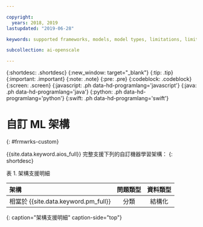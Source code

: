 ```yaml
---

copyright:
  years: 2018, 2019
lastupdated: "2019-06-28"

keywords: supported frameworks, models, model types, limitations, limits, custom machine learning engine, custom

subcollection: ai-openscale

---
```


{:shortdesc: .shortdesc}
{:new_window: target="_blank"}
{:tip: .tip}
{:important: .important}
{:note: .note}
{:pre: .pre}
{:codeblock: .codeblock}
{:screen: .screen}
{:javascript: .ph data-hd-programlang='javascript'}
{:java: .ph data-hd-programlang='java'}
{:python: .ph data-hd-programlang='python'}
{:swift: .ph data-hd-programlang='swift'}

# 自訂 ML 架構
{: #frmwrks-custom}

{{site.data.keyword.aios_full}} 完整支援下列的自訂機器學習架構：
{: shortdesc}

表 1. 架構支援明細

|架構|問題類型|資料類型|
|:---|:---:|:---:|
|相當於 {{site.data.keyword.pm_full}}|分類|結構化|
{: caption="架構支援明細" caption-side="top"}



